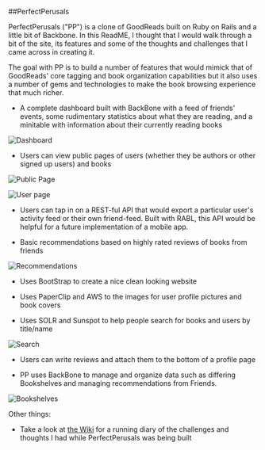 ##PerfectPerusals 

PerfectPerusals ("PP") is a clone of GoodReads built on Ruby on Rails and a little bit of Backbone. In this ReadME, I thought that I would walk through a bit of the site, its features and some of the thoughts and challenges that I came across in creating it. 

The goal with PP is to build a number of features that would mimick that of GoodReads' core tagging and book organization capabilities but it also uses a number of gems and technologies to make the book browsing experience that much richer. 

* A complete dashboard built with BackBone with a feed of friends' events, some rudimentary statistics about what they are reading, and a minitable with information about their currently reading books 

![Dashboard](https://raw.github.com/jonathanstyu/perfect-perusals/master/Readingapp-home.png)

* Users can view public pages of users (whether they be authors or other signed up users) and books 

![Public Page](https://raw.github.com/jonathanstyu/perfect-perusals/master/Readingapp-Viewbook.png)

![User page](https://raw.github.com/jonathanstyu/perfect-perusals/master/Readingapp-UserProfile.png)

* Users can tap in on a REST-ful API that would export a particular user's activity feed or their own friend-feed. Built with RABL, this API would be helpful for a future implementation of a mobile app. 

* Basic recommendations based on highly rated reviews of books from friends 

![Recommendations](https://raw.github.com/jonathanstyu/perfect-perusals/master/Readingapp-RecentRecommendations.png)

* Uses BootStrap to create a nice clean looking website

* Uses PaperClip and AWS to the images for user profile pictures and book covers

* Uses SOLR and Sunspot to help people search for books and users by title/name

![Search](https://raw.github.com/jonathanstyu/perfect-perusals/master/Readingapp-search.png)

* Users can write reviews and attach them to the bottom of a profile page 

* PP uses BackBone to manage and organize data such as differing Bookshelves and managing recommendations from Friends. 

![Bookshelves](https://raw.github.com/jonathanstyu/perfect-perusals/master/bookshelves.gif)

Other things: 

* Take a look at [the Wiki](https://github.com/jonathanstyu/perfect-perusals/wiki/_pages) for a running diary of the challenges and thoughts I had while PerfectPerusals was being built 